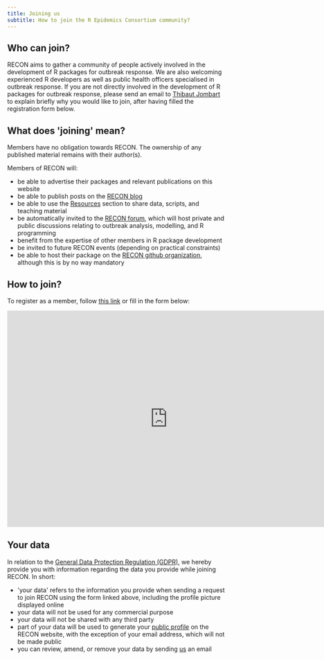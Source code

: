 ```yaml
---
title: Joining us
subtitle: How to join the R Epidemics Consortium community?
---
```


## Who can join?

RECON aims to gather a community of people actively involved in the development
of R packages for outbreak response. We are also welcoming experienced R
developers as well as public health officers specialised in outbreak
response. If you are not directly involved in the development of R packages for
outbreak response, please send an email to [Thibaut
Jombart](mailto:thibautjombart@gmail.com) to explain briefly why you would like
to join, after having filled the registration form below.



## What does 'joining' mean?

Members have no obligation towards RECON. The ownership of any published material remains with their author(s).

Members of RECON will:

- be able to advertise their packages and relevant publications on this website
- be able to publish posts on the [RECON blog](../blog)
- be able to use the [Resources](../resources) section to share data, scripts, and teaching material
- be automatically invited to the [RECON forum](../forum), which will host private and public discussions relating to outbreak analysis, modelling, and R programming
- benefit from the expertise of other members in R package development
- be invited to future RECON events (depending on practical constraints)
- be able to host their package on the [RECON github organization](https://github.com/reconhub/), although this is by no way mandatory



## How to join?

To register as a member, follow [this link](https://goo.gl/forms/VdkkofZmuB5BP9HT2) or fill in the form below:

<iframe src="https://docs.google.com/forms/d/e/1FAIpQLSdWeyiSPHifEZt38jPEGEQkzJQUHzmCZiOhi6XV0anj6vdi7g/viewform?embedded=true" width="740" height="500" frameborder="0" marginheight="0" marginwidth="0">Loading...</iframe>



## Your data

In relation to the
[General Data Protection Regulation (GDPR)](https://ico.org.uk/for-organisations/guide-to-the-general-data-protection-regulation-gdpr/individual-rights/),
we hereby provide you with information regarding the data you provide while
joining RECON. In short:

- 'your data' refers to the information you provide when sending a request to
  join RECON using the form linked above, including the profile picture
  displayed online
- your data will not be used for any commercial purpose
- your data will not be shared with any third party
- part of your data will be used to generate your
  [public profile](http://www.repidemicsconsortium.org/people/) on the RECON
  website, with the exception of your email address, which will not be made
  public
- you can review, amend, or remove your data by sending [us](mailto:thibautjombart@gmail.com) an email 
